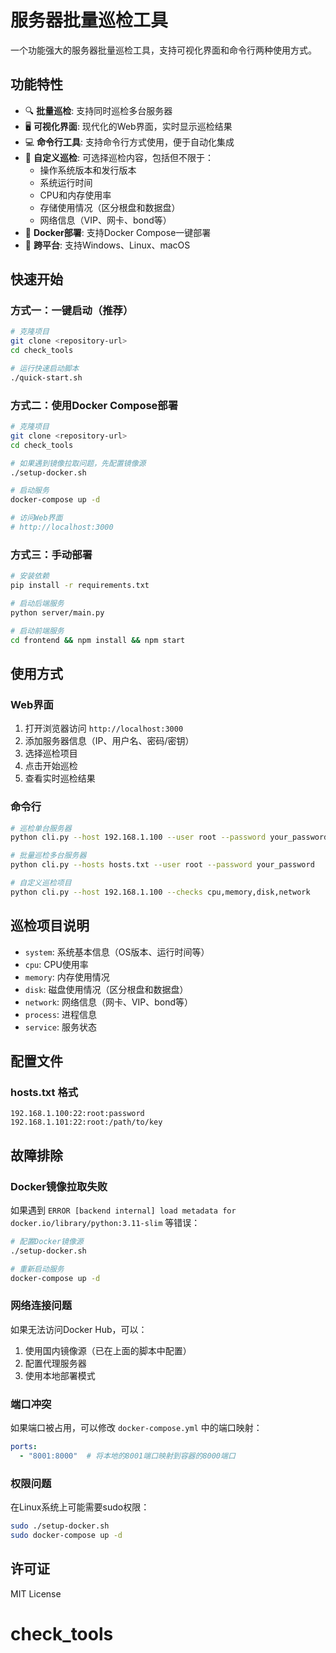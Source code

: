 # 服务器批量巡检工具

一个功能强大的服务器批量巡检工具，支持可视化界面和命令行两种使用方式。

## 功能特性

- 🔍 **批量巡检**: 支持同时巡检多台服务器
- 🖥️ **可视化界面**: 现代化的Web界面，实时显示巡检结果
- 💻 **命令行工具**: 支持命令行方式使用，便于自动化集成
- 🎯 **自定义巡检**: 可选择巡检内容，包括但不限于：
  - 操作系统版本和发行版本
  - 系统运行时间
  - CPU和内存使用率
  - 存储使用情况（区分根盘和数据盘）
  - 网络信息（VIP、网卡、bond等）
- 🐳 **Docker部署**: 支持Docker Compose一键部署
- 🔧 **跨平台**: 支持Windows、Linux、macOS

## 快速开始

### 方式一：一键启动（推荐）

```bash
# 克隆项目
git clone <repository-url>
cd check_tools

# 运行快速启动脚本
./quick-start.sh
```

### 方式二：使用Docker Compose部署

```bash
# 克隆项目
git clone <repository-url>
cd check_tools

# 如果遇到镜像拉取问题，先配置镜像源
./setup-docker.sh

# 启动服务
docker-compose up -d

# 访问Web界面
# http://localhost:3000
```

### 方式三：手动部署

```bash
# 安装依赖
pip install -r requirements.txt

# 启动后端服务
python server/main.py

# 启动前端服务
cd frontend && npm install && npm start
```

## 使用方式

### Web界面

1. 打开浏览器访问 `http://localhost:3000`
2. 添加服务器信息（IP、用户名、密码/密钥）
3. 选择巡检项目
4. 点击开始巡检
5. 查看实时巡检结果

### 命令行

```bash
# 巡检单台服务器
python cli.py --host 192.168.1.100 --user root --password your_password

# 批量巡检多台服务器
python cli.py --hosts hosts.txt --user root --password your_password

# 自定义巡检项目
python cli.py --host 192.168.1.100 --checks cpu,memory,disk,network
```

## 巡检项目说明

- `system`: 系统基本信息（OS版本、运行时间等）
- `cpu`: CPU使用率
- `memory`: 内存使用情况
- `disk`: 磁盘使用情况（区分根盘和数据盘）
- `network`: 网络信息（网卡、VIP、bond等）
- `process`: 进程信息
- `service`: 服务状态

## 配置文件

### hosts.txt 格式
```
192.168.1.100:22:root:password
192.168.1.101:22:root:/path/to/key
```

## 故障排除

### Docker镜像拉取失败

如果遇到 `ERROR [backend internal] load metadata for docker.io/library/python:3.11-slim` 等错误：

```bash
# 配置Docker镜像源
./setup-docker.sh

# 重新启动服务
docker-compose up -d
```

### 网络连接问题

如果无法访问Docker Hub，可以：

1. 使用国内镜像源（已在上面的脚本中配置）
2. 配置代理服务器
3. 使用本地部署模式

### 端口冲突

如果端口被占用，可以修改 `docker-compose.yml` 中的端口映射：

```yaml
ports:
  - "8001:8000"  # 将本地的8001端口映射到容器的8000端口
```

### 权限问题

在Linux系统上可能需要sudo权限：

```bash
sudo ./setup-docker.sh
sudo docker-compose up -d
```

## 许可证

MIT License
# check_tools
